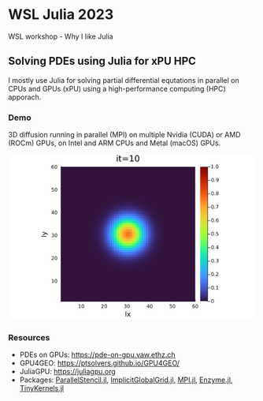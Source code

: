 # WSL Julia 2023
WSL workshop - Why I like Julia

## Solving PDEs using Julia for xPU HPC

I mostly use Julia for solving partial differential equtations in parallel on CPUs and GPUs (xPU) using a high-performance computing (HPC) apporach.

### Demo
3D diffusion running in parallel (MPI) on multiple Nvidia (CUDA) or AMD (ROCm) GPUs, on Intel and ARM CPUs and Metal (macOS) GPUs.

![3D diffusion](docs/tiny_diff3D.gif)

### Resources
- PDEs on GPUs: https://pde-on-gpu.vaw.ethz.ch
- GPU4GEO: https://ptsolvers.github.io/GPU4GEO/
- JuliaGPU: https://juliagpu.org
- Packages: [ParallelStencil.jl](https://github.com/omlins/ParallelStencil.jl), [ImplicitGlobalGrid.jl](https://github.com/eth-cscs/ImplicitGlobalGrid.jl), [MPI.jl](https://github.com/JuliaParallel/MPI.jl), [Enzyme.jl](https://github.com/EnzymeAD/Enzyme.jl), [TinyKernels.jl](https://github.com/utkinis/TinyKernels.jl)